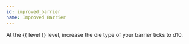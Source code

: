 ```yaml
---
id: improved_barrier
name: Improved Barrier
---
```

At the {{ level }} level, increase the die type of your barrier ticks to d10.
